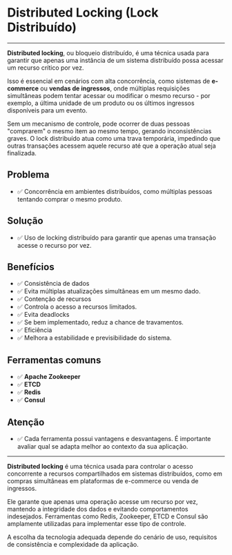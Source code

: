 # Distributed Locking (Lock Distribuído)

---

**Distributed locking**, ou bloqueio distribuído, é uma técnica usada para garantir que apenas uma instância de um sistema distribuído possa acessar um recurso crítico por vez.

Isso é essencial em cenários com alta concorrência, como sistemas de **e-commerce** ou **vendas de ingressos**, onde múltiplas requisições simultâneas podem tentar acessar ou modificar o mesmo recurso - por exemplo, a última unidade de um produto ou os últimos ingressos disponíveis para um evento.

Sem um mecanismo de controle, pode ocorrer de duas pessoas "comprarem" o mesmo item ao mesmo tempo, gerando inconsistências graves. O lock distribuído atua como uma trava temporária, impedindo que outras transações acessem aquele recurso até que a operação atual seja finalizada.

## Problema

- ✅ Concorrência em ambientes distribuídos, como múltiplas pessoas tentando comprar o mesmo produto.

## Solução

- ✅ Uso de locking distribuído para garantir que apenas uma transação acesse o recurso por vez.

## Benefícios

- ✅ Consistência de dados
- ✅ Evita múltiplas atualizações simultâneas em um mesmo dado.
- ✅ Contenção de recursos
- ✅ Controla o acesso a recursos limitados.
- ✅ Evita deadlocks
- ✅ Se bem implementado, reduz a chance de travamentos.
- ✅ Eficiência
- ✅ Melhora a estabilidade e previsibilidade do sistema.

## Ferramentas comuns

- ✅ **Apache Zookeeper**
- ✅ **ETCD**
- ✅ **Redis**
- ✅ **Consul**

## Atenção

- ✅ Cada ferramenta possui vantagens e desvantagens. É importante avaliar qual se adapta melhor ao contexto da sua aplicação.

---

**Distributed locking** é uma técnica usada para controlar o acesso concorrente a recursos compartilhados em sistemas distribuídos, como em compras simultâneas em plataformas de e-commerce ou venda de ingressos.

Ele garante que apenas uma operação acesse um recurso por vez, mantendo a integridade dos dados e evitando comportamentos indesejados. Ferramentas como Redis, Zookeeper, ETCD e Consul são amplamente utilizadas para implementar esse tipo de controle.

A escolha da tecnologia adequada depende do cenário de uso, requisitos de consistência e complexidade da aplicação.

